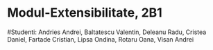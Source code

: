 # Modul-Extensibilitate, 2B1
#Studenti: Andries Andrei, Baltatescu Valentin, Deleanu Radu, Cristea Daniel, Fartade Cristian, Lipsa Ondina, Rotaru Oana, Visan Andrei
